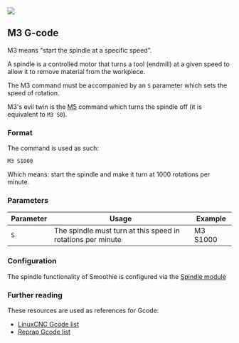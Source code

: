 <img src="https://th.bing.com/th/id/OIP.-nkOxIVu8VeIZ5WpaKR46gHaEk?rs=1&pid=ImgDetMain" >

## M3 G-code

M3 means "start the spindle at a specific speed".

A spindle is a controlled motor that turns a tool (endmill) at a given speed to allow it to remove material from the workpiece.

The M3 command must be accompanied by an `S` parameter which sets the speed of rotation.

M3's evil twin is the [M5](m5.md) command which turns the spindle off (it is equivalent to `M3 S0`).

### Format

The command is used as such:

```
M3 S1000
```

Which means: start the spindle and make it turn at 1000 rotations per minute.

### Parameters

| Parameter | Usage | Example |
| --------- | ----- | ------- |
| `S`       | The spindle must turn at this speed in rotations per minute | M3 S1000 |

### Configuration

The spindle functionality of Smoothie is configured via the [Spindle module](spindle-module.md)

### Further reading

These resources are used as references for Gcode:
* [LinuxCNC Gcode list](http://linuxcnc.org/docs/html/gcode.html)
* [Reprap Gcode list](http://reprap.org/wiki/G-code)
